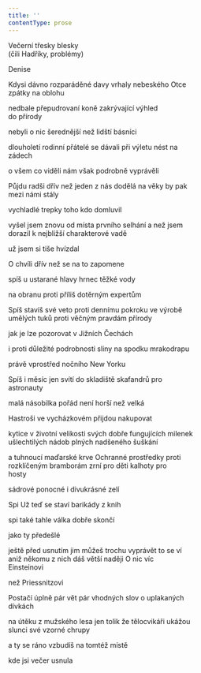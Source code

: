 ```yaml
---
title: ''
contentType: prose
---
```


<section>

Večerní třesky blesky  
(čili Hadříky, problémy)

Denise

Kdysi dávno rozparáděné davy vrhaly nebeského Otce  
zpátky na oblohu

nedbale přepudrovaní koně zakrývající výhled  
do přírody

nebyli o nic šerednější než lidští básníci

dlouholetí rodinní přátelé se dávali při výletu nést na  
zádech

o všem co viděli nám však podrobně vyprávěli

Půjdu radši dřív než jeden z nás dodělá na věky by pak  
mezi námi stály

vychladlé trepky toho kdo domluvil

vyšel jsem znovu od místa prvního selhání a než jsem  
dorazil k nejbližší charakterové vadě

už jsem si tiše hvízdal

O chvíli dřív než se na to zapomene

spíš u ustarané hlavy hrnec těžké vody

na obranu proti příliš dotěrným expertům

Spíš stavíš své veto proti dennímu pokroku ve výrobě  
umělých tuků proti věčným pravdám přírody

jak je lze pozorovat v Jižních Čechách

i proti důležité podrobnosti sliny na spodku mrakodrapu

právě vprostřed nočního New Yorku

Spíš i měsíc jen svítí do skladiště skafandrů pro  
astronauty

malá násobilka pořád není horší než velká

Hastroši ve vycházkovém přijdou nakupovat

kytice v životní velikosti svých dobře fungujících milenek  
ušlechtilých nádob plných nadšeného šuškání

a tuhnoucí maďarské krve Ochranné prostředky proti  
rozklíčeným bramborám zrní pro děti kalhoty pro  
hosty

sádrové ponocné i divukrásné zelí

Spi Už teď se staví barikády z knih

spi také tahle válka dobře skončí

jako ty předešlé

ještě před usnutím jim můžeš trochu vyprávět to se ví  
aniž někomu z nich dáš větší naději O nic víc  
Einsteinovi

než Priessnitzovi

Postačí úplně pár vět pár vhodných slov o uplakaných  
dívkách

na útěku z mužského lesa jen tolik že tělocvikáři ukážou  
slunci své vzorné chrupy

a ty se ráno vzbudíš na tomtéž místě

kde jsi večer usnula

</section>
